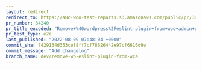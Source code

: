 ```yaml
---
layout: redirect
redirect_to: https://a8c-woo-test-reports.s3.amazonaws.com/public/pr/34240/e2e/index.html
pr_number: 34240
pr_title_encoded: "Remove+%40wordpress%2Feslint-plugin+from+woo+admin+package.json"
pr_test_type: e2e
last_published: "2022-08-09 07:48:04 +0000"
commit_sha: 7429134d353cef8ff7cf78626442e97cf6616d9e
commit_message: "Add changelog"
branch_name: dev/remove-wp-eslint-plugin-from-wca
---
```

